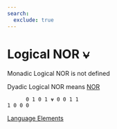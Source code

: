 ```yaml
---
search:
  exclude: true
---
```

<h1 class="heading"><span class="name">Logical NOR</span> <span class="command">⍱</span></h1>

Monadic Logical NOR is not defined

Dyadic Logical NOR means
[NOR](../primitive-functions/nor.md)
```apl
      0 1 0 1 ⍱ 0 0 1 1
1 0 0 0
```
[Language Elements](../glyphs.md)


